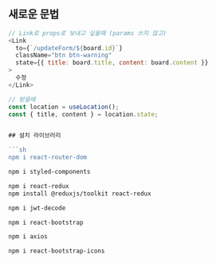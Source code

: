 ## 새로운 문법

```js
// Link로 props로 보내고 싶을때 (params 쓰지 않고)
<Link
  to={`/updateForm/${board.id}`}
  className="btn btn-warning"
  state={{ title: board.title, content: board.content }}
>
  수정
</Link>
```

```js
// 받을때
const location = useLocation();
const { title, content } = location.state;


## 설치 라이브러리

```sh
npm i react-router-dom
```

```sh
npm i styled-components
```

```sh
npm i react-redux
npm install @reduxjs/toolkit react-redux
```

```sh
npm i jwt-decode
```

```sh
npm i react-bootstrap
```

```sh
npm i axios
```

```sh
npm i react-bootstrap-icons
```